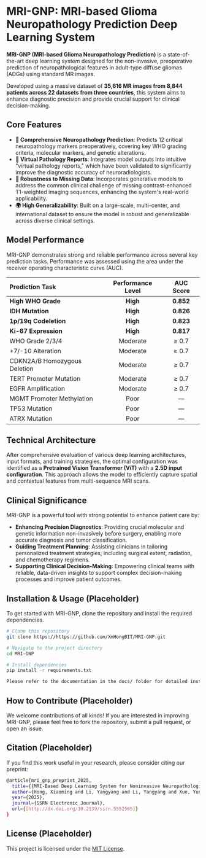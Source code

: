 # MRI-GNP: MRI-based Glioma Neuropathology Prediction Deep Learning System



**MRI-GNP (MRI-based Glioma Neuropathology Prediction)** is a state-of-the-art deep learning system designed for the non-invasive, preoperative prediction of neuropathological features in adult-type diffuse gliomas (ADGs) using standard MR images.

Developed using a massive dataset of **35,616 MR images from 8,844 patients across 22 datasets from three countries**, this system aims to enhance diagnostic precision and provide crucial support for clinical decision-making.

## Core Features

* **🧠 Comprehensive Neuropathology Prediction**: Predicts 12 critical neuropathology markers preoperatively, covering key WHO grading criteria, molecular markers, and genetic alterations.
* **📄 Virtual Pathology Reports**: Integrates model outputs into intuitive "virtual pathology reports," which have been validated to significantly improve the diagnostic accuracy of neuroradiologists.
* **🧩 Robustness to Missing Data**: Incorporates generative models to address the common clinical challenge of missing contrast-enhanced T1-weighted imaging sequences, enhancing the system's real-world applicability.
* **🌍 High Generalizability**: Built on a large-scale, multi-center, and international dataset to ensure the model is robust and generalizable across diverse clinical settings.

## Model Performance

MRI-GNP demonstrates strong and reliable performance across several key prediction tasks. Performance was assessed using the area under the receiver operating characteristic curve (AUC).

| Prediction Task | Performance Level | AUC Score |
| :--- | :---: | :---: |
| **High WHO Grade** | **High** | **0.852** |
| **IDH Mutation** | **High** | **0.826** |
| **1p/19q Codeletion** | **High** | **0.823** |
| **Ki-67 Expression** | **High** | **0.817** |
| WHO Grade 2/3/4 | Moderate | ≥ 0.7 |
| +7/-10 Alteration | Moderate | ≥ 0.7 |
| CDKN2A/B Homozygous Deletion | Moderate | ≥ 0.7 |
| TERT Promoter Mutation | Moderate | ≥ 0.7 |
| EGFR Amplification | Moderate | ≥ 0.7 |
| MGMT Promoter Methylation | Poor | — |
| TP53 Mutation | Poor | — |
| ATRX Mutation | Poor | — |

## Technical Architecture

After comprehensive evaluation of various deep learning architectures, input formats, and training strategies, the optimal configuration was identified as a **Pretrained Vision Transformer (ViT)** with a **2.5D input configuration**. This approach allows the model to efficiently capture spatial and contextual features from multi-sequence MRI scans.

## Clinical Significance

MRI-GNP is a powerful tool with strong potential to enhance patient care by:
* **Enhancing Precision Diagnostics**: Providing crucial molecular and genetic information non-invasively before surgery, enabling more accurate diagnosis and tumor classification.
* **Guiding Treatment Planning**: Assisting clinicians in tailoring personalized treatment strategies, including surgical extent, radiation, and chemotherapy regimens.
* **Supporting Clinical Decision-Making**: Empowering clinical teams with reliable, data-driven insights to support complex decision-making processes and improve patient outcomes.

## Installation & Usage (Placeholder)

To get started with MRI-GNP, clone the repository and install the required dependencies.

```bash
# Clone this repository
git clone https://https://github.com/XmHongBIT/MRI-GNP.git

# Navigate to the project directory
cd MRI-GNP

# Install dependencies
pip install -r requirements.txt

Please refer to the documentation in the docs/ folder for detailed instructions on usage and examples.
```
## How to Contribute (Placeholder)

We welcome contributions of all kinds! If you are interested in improving MRI-GNP, please feel free to fork the repository, submit a pull request, or open an issue.

## Citation (Placeholder)

If you find this work useful in your research, please consider citing our preprint:
```bash
@article{mri_gnp_preprint_2025,
  title={{MRI-Based Deep Learning System for Noninvasive Neuropathological Profiling of Adult-Type Diffuse Glioma}},
  author={Hong, Xiaoming and Li, Yangyang and Li, Yangyang and Xue, Yunjing and Xue, Yunjing and Yang, Ruimeng and Liu, Chenghao and Li, Junjie and Li, Junjie and Pang, Haowen and Shi, Dongli and Shi, Dongli and Liu, Zhaoxi and Liu, Zhaoxi and Qiu, Jun and Qiu, Jun and Jing, Ying and Jing, Ying and Mao, Yu and Mao, Yu and Xu, Siyao and Xu, Siyao and Huang, Xufang and Huang, Xufang and Hua, Tiantian and Hua, Tiantian and Duan, Yunyun and Wu, Minghao and Wu, Minghao and Wang, Jingxuan and Wang, Jingxuan and yuerong, Lizhu and Zhang, Xinru and Liu, Meichen and Jiang, Runze and Zhang, Peng and Barkhof, Frederik and Keil, Vera and Keil, Vera and Zhu, Mingwang and Zhu, Mingwang and Zhang, Zhiqiang and Li, Huan and Li, Huan and Qian, Yingfeng and Qian, Yingfeng and Ma, Heng and Ma, Heng and Li, Xiaodan and Li, Xiaodan and Xu, Rui and Xu, Rui and Zhang, Jing and Zhou, Fuqing and Guo, Jun and Chang, Qing and Zhang, Wei and Zhang, Renlong and Guo, Ya and Meng, Li and Meng, Li and Wang, Guangbin and Wang, Guangbin and Zhuo, Zhi-Zheng and Ye, Chuyang and Liu, Yaou,
  year={2025},
  journal={SSRN Electronic Journal},
  url={[http://dx.doi.org/10.2139/ssrn.5552565]}
}
```

## License (Placeholder)
This project is licensed under the [MIT License](LICENSE.txt).
